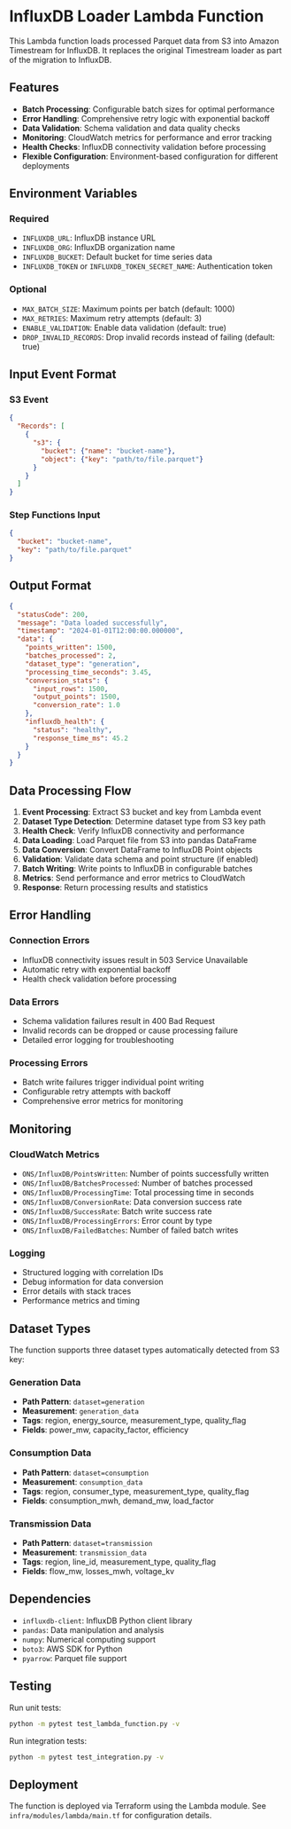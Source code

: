# InfluxDB Loader Lambda Function

This Lambda function loads processed Parquet data from S3 into Amazon Timestream for InfluxDB. It replaces the original Timestream loader as part of the migration to InfluxDB.

## Features

- **Batch Processing**: Configurable batch sizes for optimal performance
- **Error Handling**: Comprehensive retry logic with exponential backoff
- **Data Validation**: Schema validation and data quality checks
- **Monitoring**: CloudWatch metrics for performance and error tracking
- **Health Checks**: InfluxDB connectivity validation before processing
- **Flexible Configuration**: Environment-based configuration for different deployments

## Environment Variables

### Required
- `INFLUXDB_URL`: InfluxDB instance URL
- `INFLUXDB_ORG`: InfluxDB organization name
- `INFLUXDB_BUCKET`: Default bucket for time series data
- `INFLUXDB_TOKEN` or `INFLUXDB_TOKEN_SECRET_NAME`: Authentication token

### Optional
- `MAX_BATCH_SIZE`: Maximum points per batch (default: 1000)
- `MAX_RETRIES`: Maximum retry attempts (default: 3)
- `ENABLE_VALIDATION`: Enable data validation (default: true)
- `DROP_INVALID_RECORDS`: Drop invalid records instead of failing (default: true)

## Input Event Format

### S3 Event
```json
{
  "Records": [
    {
      "s3": {
        "bucket": {"name": "bucket-name"},
        "object": {"key": "path/to/file.parquet"}
      }
    }
  ]
}
```

### Step Functions Input
```json
{
  "bucket": "bucket-name",
  "key": "path/to/file.parquet"
}
```

## Output Format

```json
{
  "statusCode": 200,
  "message": "Data loaded successfully",
  "timestamp": "2024-01-01T12:00:00.000000",
  "data": {
    "points_written": 1500,
    "batches_processed": 2,
    "dataset_type": "generation",
    "processing_time_seconds": 3.45,
    "conversion_stats": {
      "input_rows": 1500,
      "output_points": 1500,
      "conversion_rate": 1.0
    },
    "influxdb_health": {
      "status": "healthy",
      "response_time_ms": 45.2
    }
  }
}
```

## Data Processing Flow

1. **Event Processing**: Extract S3 bucket and key from Lambda event
2. **Dataset Type Detection**: Determine dataset type from S3 key path
3. **Health Check**: Verify InfluxDB connectivity and performance
4. **Data Loading**: Load Parquet file from S3 into pandas DataFrame
5. **Data Conversion**: Convert DataFrame to InfluxDB Point objects
6. **Validation**: Validate data schema and point structure (if enabled)
7. **Batch Writing**: Write points to InfluxDB in configurable batches
8. **Metrics**: Send performance and error metrics to CloudWatch
9. **Response**: Return processing results and statistics

## Error Handling

### Connection Errors
- InfluxDB connectivity issues result in 503 Service Unavailable
- Automatic retry with exponential backoff
- Health check validation before processing

### Data Errors
- Schema validation failures result in 400 Bad Request
- Invalid records can be dropped or cause processing failure
- Detailed error logging for troubleshooting

### Processing Errors
- Batch write failures trigger individual point writing
- Configurable retry attempts with backoff
- Comprehensive error metrics for monitoring

## Monitoring

### CloudWatch Metrics
- `ONS/InfluxDB/PointsWritten`: Number of points successfully written
- `ONS/InfluxDB/BatchesProcessed`: Number of batches processed
- `ONS/InfluxDB/ProcessingTime`: Total processing time in seconds
- `ONS/InfluxDB/ConversionRate`: Data conversion success rate
- `ONS/InfluxDB/SuccessRate`: Batch write success rate
- `ONS/InfluxDB/ProcessingErrors`: Error count by type
- `ONS/InfluxDB/FailedBatches`: Number of failed batch writes

### Logging
- Structured logging with correlation IDs
- Debug information for data conversion
- Error details with stack traces
- Performance metrics and timing

## Dataset Types

The function supports three dataset types automatically detected from S3 key:

### Generation Data
- **Path Pattern**: `dataset=generation`
- **Measurement**: `generation_data`
- **Tags**: region, energy_source, measurement_type, quality_flag
- **Fields**: power_mw, capacity_factor, efficiency

### Consumption Data
- **Path Pattern**: `dataset=consumption`
- **Measurement**: `consumption_data`
- **Tags**: region, consumer_type, measurement_type, quality_flag
- **Fields**: consumption_mwh, demand_mw, load_factor

### Transmission Data
- **Path Pattern**: `dataset=transmission`
- **Measurement**: `transmission_data`
- **Tags**: region, line_id, measurement_type, quality_flag
- **Fields**: flow_mw, losses_mwh, voltage_kv

## Dependencies

- `influxdb-client`: InfluxDB Python client library
- `pandas`: Data manipulation and analysis
- `numpy`: Numerical computing support
- `boto3`: AWS SDK for Python
- `pyarrow`: Parquet file support

## Testing

Run unit tests:
```bash
python -m pytest test_lambda_function.py -v
```

Run integration tests:
```bash
python -m pytest test_integration.py -v
```

## Deployment

The function is deployed via Terraform using the Lambda module. See `infra/modules/lambda/main.tf` for configuration details.
